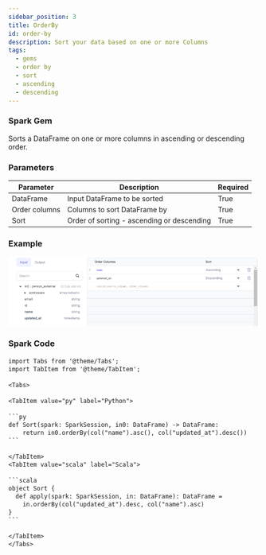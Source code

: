```yaml
---
sidebar_position: 3
title: OrderBy
id: order-by
description: Sort your data based on one or more Columns
tags:
  - gems
  - order by
  - sort
  - ascending
  - descending
---
```


<h3><span class="badge rounded-pill text-bg-light">Spark Gem</span></h3>

Sorts a DataFrame on one or more columns in ascending or descending order.

### Parameters

| Parameter     | Description                                | Required |
| ------------- | ------------------------------------------ | -------- |
| DataFrame     | Input DataFrame to be sorted               | True     |
| Order columns | Columns to sort DataFrame by               | True     |
| Sort          | Order of sorting - ascending or descending | True     |

### Example

![Example usage of OrderBy](./img/orderby_eg_0.png)

### Spark Code

````mdx-code-block
import Tabs from '@theme/Tabs';
import TabItem from '@theme/TabItem';

<Tabs>

<TabItem value="py" label="Python">

```py
def Sort(spark: SparkSession, in0: DataFrame) -> DataFrame:
    return in0.orderBy(col("name").asc(), col("updated_at").desc())
```

</TabItem>
<TabItem value="scala" label="Scala">

```scala
object Sort {
  def apply(spark: SparkSession, in: DataFrame): DataFrame =
    in.orderBy(col("updated_at").desc, col("name").asc)
}
```

</TabItem>
</Tabs>


````
